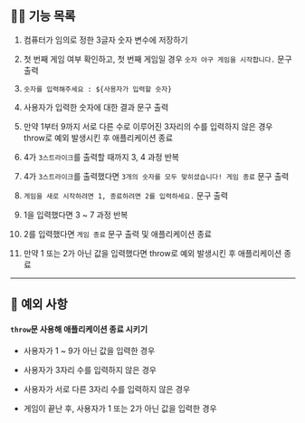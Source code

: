 ## ✍🏻 기능 목록

1. 컴퓨터가 임의로 정한 3글자 숫자 변수에 저장하기

2. 첫 번째 게임 여부 확인하고, 첫 번째 게임일 경우 `숫자 야구 게임을 시작합니다.` 문구 출력
3. `숫자를 입력해주세요 : ${사용자가 입력할 숫자}`
4. 사용자가 입력한 숫자에 대한 결과 문구 출력
5. 만약 1부터 9까지 서로 다른 수로 이루어진 3자리의 수를 입력하지 않은 경우 throw로 예외 발생시킨 후 애플리케이션 종료
6. 4가 `3스트라이크`를 출력할 때까지 3, 4 과정 반복
7. 4가 `3스트라이크`를 출력했다면 `3개의 숫자를 모두 맞히셨습니다! 게임 종료` 문구 출력
8. `게임을 새로 시작하려면 1, 종료하려면 2를 입력하세요.` 문구 출력
9. 1을 입력했다면 3 ~ 7 과정 반복
10. 2를 입력했다면 `게임 종료` 문구 출력 및 애플리케이션 종료
11. 만약 1 또는 2가 아닌 값을 입력했다면 throw로 예외 발생시킨 후 애플리케이션 종료

---

## 🚫 예외 사항

#### `throw`문 사용해 애플리케이션 종료 시키기

- 사용자가 1 ~ 9가 아닌 값을 입력한 경우

- 사용자가 3자리 수를 입력하지 않은 경우
- 사용자가 서로 다른 3자리 수를 입력하지 않은 경우
- 게임이 끝난 후, 사용자가 1 또는 2가 아닌 값을 입력한 경우
